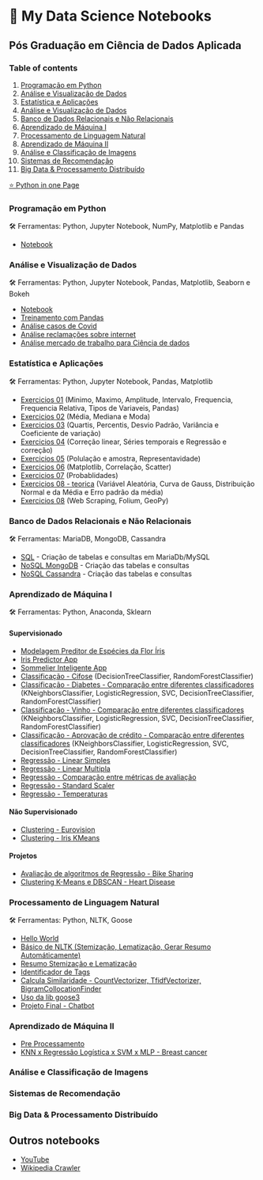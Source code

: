 # 📔 My Data Science Notebooks

## Pós Graduação em Ciência de Dados Aplicada

### Table of contents
1. [Programação em Python](#programacao-em-python)
2. [Análise e Visualização de Dados]()
3. [Estatística e Aplicações]()
4. [Análise e Visualização de Dados]()
5. [Banco de Dados Relacionais e Não Relacionais]()
6. [Aprendizado de Máquina I]()
7. [Processamento de Linguagem Natural]()
8. [Aprendizado de Máquina II]()
9. [Análise e Classificação de Imagens]()
10. [Sistemas de Recomendação]()
11. [Big Data & Processamento Distribuído]()

[⭐ Python in one Page](https://github.com/andredarcie/python-in-one-page/blob/master/python_in_one_page.ipynb)

### Programação em Python <a name="programacao-em-python"></a>

🛠️ Ferramentas: Python, Jupyter Notebook, NumPy, Matplotlib e Pandas
- [Notebook](programacao-em-python/pos-programacao-em-python.ipynb)

### Análise e Visualização de Dados

🛠️ Ferramentas: Python, Jupyter Notebook, Pandas, Matplotlib, Seaborn e Bokeh
- [Notebook](analise-visualizacao-de-dados/analise-de-dados.ipynb)
- [Treinamento com Pandas](analise-visualizacao-de-dados/Treinamento_pandas_2.ipynb)
- [Análise casos de Covid](analise-visualizacao-de-dados/tarefa-01.ipynb)
- [Análise reclamações sobre internet](analise-visualizacao-de-dados/tarefa-02.ipynb)
- [Análise mercado de trabalho para Ciência de dados](analise-visualizacao-de-dados/data_hackers_survey_2019.ipynb)

### Estatística e Aplicações
🛠️ Ferramentas: Python, Jupyter Notebook, Pandas, Matplotlib

- [Exercicios 01](estatistica-e-aplicacoes/aula01_pratica.ipynb) (Minimo, Maximo, Amplitude, Intervalo, Frequencia, Frequencia Relativa, Tipos de Variaveis, Pandas)
- [Exercicios 02](estatistica-e-aplicacoes/exercicios_aula02.ipynb) (Média, Mediana e Moda)
- [Exercicios 03](estatistica-e-aplicacoes/aula03_pratica.ipynb) (Quartis, Percentis, Desvio Padrão, Variância e Coeficiente de variação)
- [Exercicios 04](estatistica-e-aplicacoes/aula04_pratica.ipynb) (Correção linear, Séries temporais e Regressão e correção)
- [Exercicios 05](estatistica-e-aplicacoes/aula05_pratica.ipynb) (Polulação e amostra, Representavidade)
- [Exercicios 06](estatistica-e-aplicacoes/aula06_pratica.ipynb) (Matplotlib, Correlação, Scatter)
- [Exercicios 07](estatistica-e-aplicacoes/aula_07_pratica.ipynb) (Probablidades)
- [Exercicios 08 - teorica](estatistica-e-aplicacoes/aula_08_teorica.ipynb) (Variável Aleatória, Curva de Gauss, Distribuição Normal e da Média e Erro padrão da média)
- [Exercicios 08](estatistica-e-aplicacoes/aula_08_pratica.ipynb) (Web Scraping, Folium, GeoPy)

### Banco de Dados Relacionais e Não Relacionais
🛠️ Ferramentas: MariaDB, MongoDB, Cassandra

- [SQL](banco-de-dados/sql.md) - Criação de tabelas e consultas em MariaDb/MySQL
- [NoSQL MongoDB](banco-de-dados/mongodb.md) - Criação das tabelas e consultas
- [NoSQL Cassandra](banco-de-dados/cassandra.md) - Criação das tabelas e consultas

### Aprendizado de Máquina I
🛠️ Ferramentas: Python, Anaconda, Sklearn

#### Supervisionado
- [Modelagem Preditor de Espécies da Flor Íris](aprendizado-de-maquina-i/iris-predictor-app/notebooks/modelagem.ipynb)
- [Iris Predictor App](https://github.com/andredarcie/iris-predictor-app)
- [Sommelier Inteligente App](https://github.com/andredarcie/sommelier-inteligente-app)   
- [Classificação - Cifose](aprendizado-de-maquina-i/analise-de-classificadores/kyphosis_make_model.ipynb) (DecisionTreeClassifier, RandomForestClassifier)
- [Classificação - Diabetes - Comparação entre diferentes classificadores](aprendizado-de-maquina-i/analise-de-classificadores/modelagem_v2.ipynb) (KNeighborsClassifier, LogisticRegression, SVC, DecisionTreeClassifier, RandomForestClassifier)   
- [Classificação - Vinho - Comparação entre diferentes classificadores](aprendizado-de-maquina-i/classificadores/wine_classifier.ipynb) (KNeighborsClassifier, LogisticRegression, SVC, DecisionTreeClassifier, RandomForestClassifier)    
- [Classificação - Aprovação de crédito - Comparação entre diferentes classificadores](aprendizado-de-maquina-i/classificadores/credit_classifier.ipynb) (KNeighborsClassifier, LogisticRegression, SVC, DecisionTreeClassifier, RandomForestClassifier)    
- [ Regressão - Linear Simples ](aprendizado-de-maquina-i/regressao/regressao_linear_simples.ipynb)
- [ Regressão - Linear Multipla ](aprendizado-de-maquina-i/regressao/regressao_linear_multipla.ipynb)
- [ Regressão - Comparação entre métricas de avaliação ](aprendizado-de-maquina-i/regressao/salaries.ipynb)
- [ Regressão - Standard Scaler ](aprendizado-de-maquina-i/regressao/regressao_com_svr.ipynb)
- [ Regressão - Temperaturas ](aprendizado-de-maquina-i/regressao/temps.ipynb)

#### Não Supervisionado
- [ Clustering - Eurovision ](aprendizado-de-maquina-i/clustering/eurovision_vh.ipynb)
- [ Clustering - Iris KMeans ](aprendizado-de-maquina-i/clustering/iris_kmeans.ipynb)

#### Projetos
- [ Avaliação de algoritmos de Regressão - Bike Sharing](aprendizado-de-maquina-i/projetos/bike_sharing.ipynb)
- [ Clustering K-Means e DBSCAN - Heart Disease](aprendizado-de-maquina-i/projetos/heart_disease.ipynb)

### Processamento de Linguagem Natural
🛠️ Ferramentas: Python, NLTK, Goose

- [ Hello World ](processamento-de-linguagem-natural/hello-world.ipynb)
- [ Básico de NLTK (Stemização, Lematização, Gerar Resumo Automáticamente) ](processamento-de-linguagem-natural/aula1.ipynb)
- [ Resumo Stemização e Lematização ](processamento-de-linguagem-natural/aula2.ipynb)
- [ Identificador de Tags ](processamento-de-linguagem-natural/aula4.ipynb)
- [ Calcula Similaridade - CountVectorizer, TfidfVectorizer, BigramCollocationFinder ](processamento-de-linguagem-natural/Aula05_parte01.ipynb)
- [ Uso da lib goose3 ](processamento-de-linguagem-natural/CodigoSala.ipynb) 
- [ Projeto Final - Chatbot ](https://github.com/andredarcie/chatbot-tensorflow) 
  
### Aprendizado de Máquina II   
- [ Pre Processamento ](aprendizado-de-maquina-ii/pre-processamento.ipynb)    
- [ KNN x Regressão Logística x SVM x MLP - Breast cancer ](aprendizado-de-maquina-ii/Breast_cancer_dataset_KNN_x_Reg_Log_x_SVM_x_MLP_v1.ipynb)   
    
### Análise e Classificação de Imagens

### Sistemas de Recomendação
### Big Data & Processamento Distribuído

## Outros notebooks
- [YouTube](outros-notebooks/youtube.ipynb)
- [Wikipedia Crawler](outros-notebooks/video-game-considered-the-best.ipynb)
